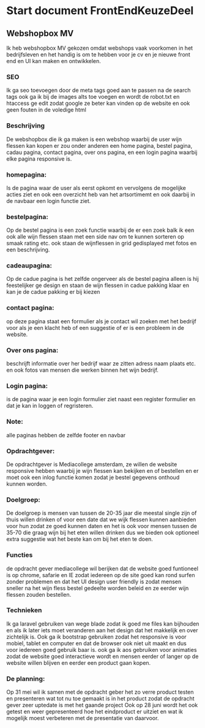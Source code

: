 # Start document FrontEndKeuzeDeel

## Webshopbox MV

Ik heb webshopbox MV gekozen omdat webshops vaak voorkomen in het bedrijfsleven en het handig is om te hebben voor je cv en je nieuwe front end en UI kan maken en ontwikkelen.

### SEO
Ik ga seo toevoegen door de meta tags goed aan te passen na de search tags ook ga ik bij de images alts toe voegen en wordt de robot.txt en htaccess ge edit zodat google ze beter kan vinden op de website en ook geen fouten in de voledige html

### Beschrijving
De webshopbox die ik ga maken is een webshop waarbij de user wijn flessen kan kopen er zou onder anderen een home pagina, bestel pagina, cadau pagina, contact pagina, over ons pagina, en een login pagina waarbij elke pagina responsive is.

### homepagina:
Is de pagina waar de user als eerst opkomt en vervolgens de mogelijke acties ziet en ook een overzicht heb van het artsortimemt en ook daarbij in de navbaar een login functie ziet.

### bestelpagina: 
Op de bestel pagina is een zoek functie waarbij de er een zoek balk ik een ook alle wijn flessen staan met een side nav om te kunnen sorteren op smaak rating etc. ook staan de wijnflessen in grid gedisplayed met fotos en een beschrijving.

### cadeaupagina: 
Op de cadue pagina is het zelfde ongerveer als de bestel pagina alleen is hij feestelijker ge design en staan de wijn flessen in cadue pakking klaar en kan je de cadue pakking er bij kiezen

### contact pagina: 
op deze pagina staat een formulier als je contact wil zoeken met het bedrijf voor als je een klacht heb of een suggestie of er is een probleem in de website.

### Over ons pagina: 
beschrijft informatie over her bedrijf waar ze zitten adress naam plaats etc. en ook fotos van mensen die werken binnen het wijn bedrijf.

### Login pagina:
is de pagina waar je een login formulier ziet naast een register formulier en dat je kan in loggen of regristeren.

### Note:
alle paginas hebben de zelfde footer en navbar

### Opdrachtgever:
De opdrachtgever is Mediacollege amsterdam, ze willen de website responsive hebben waarbij je wijn flessen kan bekijken en of bestellen en er moet ook een inlog functie komen zodat je bestel gegevens onthoud kunnen worden.

### Doelgroep:
De doelgroep is mensen van tussen de 20-35 jaar die meestal single zijn of thuis willen drinken of voor een date dat we wijk flessen kunnen aanbieden voor hun zodat ze goed kunnen daten en het is ook voor mensen tussen de 35-70 die graag wijn bij het eten willen drinken dus we bieden ook optioneel extra suggestie wat het beste kan om bij het eten te doen.

### Functies
de opdracht gever mediacollege wil berijken dat de website goed funtioneel is op chrome, safarie en IE zodat iedereen op de site goed kan rond surfen zonder problemen en dat het UI design user friendly is zodat mensen sneller na het wijn fless bestel gedeelte  worden beleid en ze eerder wijn flessen zouden bestellen. 

### Technieken
Ik ga laravel gebruiken van wege blade zodat ik goed me files kan bijhouden en als ik later iets moet veranderen aan het design dat het makkelijk en over zichtelijk is. Ook ga ik bootstrap gebruiken zodat het responsive is voor mobiel, tablet en computer en dat de browser ook niet uit maakt en dus voor iedereen goed gebruik baar is. ook ga ik aos gebruiken voor animaties zodat de website goed interactieve wordt en mensen eerder of langer op de website willen blijven en eerder een product gaan kopen.

### De planning: 
Op 31 mei wil ik samen met de opdracht geber het zo verre product testen en presenteren wat tot nu toe gemaakt is in het product zodat de opdracht gever zeer uptedate is met het gaande project 
Ook op 28 juni wordt het ook getest en weer gepresenteerd hoe het eindproduct er uitziet en wat ik mogelijk moest verbeteren met de presentatie van daarvoor.
